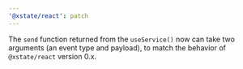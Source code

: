 ```yaml
---
'@xstate/react': patch
---
```


The `send` function returned from the `useService()` now can take two arguments (an event type and payload), to match the behavior of `@xstate/react` version 0.x.
